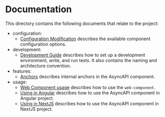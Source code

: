 # Documentation

This directory contains the following documents that relate to the project:

- configuration:
  - [Configuration Modification](./configuration/config-modification.md) describes the available component configuration options.
- development:
  - [Development Guide](./development/guide.md) describes how to set up a development environment, write, and run tests. It also contains the naming and architecture convention.
- features:
  - [Anchors](./features/anchors.md) describes internal anchors in the AsyncAPI component.
- usage:
  - [Web Component usage](./usage/web-component.md) describes how to use the `web-component`.
  - [Using in Angular](./usage/angular.md) describes how to use the AsyncAPI component in Angular project.
  - [Using in NextJS](./usage/nextjs.md) describes how to use the AsyncAPI component in NextJS project.
